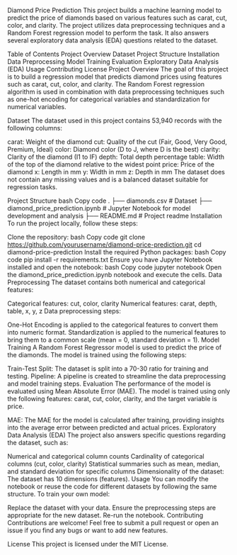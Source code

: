 Diamond Price Prediction
This project builds a machine learning model to predict the price of diamonds based on various features such as carat, cut, color, and clarity. The project utilizes data preprocessing techniques and a Random Forest regression model to perform the task. It also answers several exploratory data analysis (EDA) questions related to the dataset.

Table of Contents
Project Overview
Dataset
Project Structure
Installation
Data Preprocessing
Model Training
Evaluation
Exploratory Data Analysis (EDA)
Usage
Contributing
License
Project Overview
The goal of this project is to build a regression model that predicts diamond prices using features such as carat, cut, color, and clarity. The Random Forest regression algorithm is used in combination with data preprocessing techniques such as one-hot encoding for categorical variables and standardization for numerical variables.

Dataset
The dataset used in this project contains 53,940 records with the following columns:

carat: Weight of the diamond
cut: Quality of the cut (Fair, Good, Very Good, Premium, Ideal)
color: Diamond color (D to J, where D is the best)
clarity: Clarity of the diamond (I1 to IF)
depth: Total depth percentage
table: Width of the top of the diamond relative to the widest point
price: Price of the diamond
x: Length in mm
y: Width in mm
z: Depth in mm
The dataset does not contain any missing values and is a balanced dataset suitable for regression tasks.

Project Structure
bash
Copy code
.
├── diamonds.csv        # Dataset
├── diamond_price_prediction.ipynb  # Jupyter Notebook for model development and analysis
├── README.md           # Project readme
Installation
To run the project locally, follow these steps:

Clone the repository:
bash
Copy code
git clone https://github.com/yourusername/diamond-price-prediction.git
cd diamond-price-prediction
Install the required Python packages:
bash
Copy code
pip install -r requirements.txt
Ensure you have Jupyter Notebook installed and open the notebook:
bash
Copy code
jupyter notebook
Open the diamond_price_prediction.ipynb notebook and execute the cells.
Data Preprocessing
The dataset contains both numerical and categorical features:

Categorical features: cut, color, clarity
Numerical features: carat, depth, table, x, y, z
Data preprocessing steps:

One-Hot Encoding is applied to the categorical features to convert them into numeric format.
Standardization is applied to the numerical features to bring them to a common scale (mean = 0, standard deviation = 1).
Model Training
A Random Forest Regressor model is used to predict the price of the diamonds. The model is trained using the following steps:

Train-Test Split: The dataset is split into a 70-30 ratio for training and testing.
Pipeline: A pipeline is created to streamline the data preprocessing and model training steps.
Evaluation
The performance of the model is evaluated using Mean Absolute Error (MAE). The model is trained using only the following features: carat, cut, color, clarity, and the target variable is price.

MAE: The MAE for the model is calculated after training, providing insights into the average error between predicted and actual prices.
Exploratory Data Analysis (EDA)
The project also answers specific questions regarding the dataset, such as:

Numerical and categorical column counts
Cardinality of categorical columns (cut, color, clarity)
Statistical summaries such as mean, median, and standard deviation for specific columns
Dimensionality of the dataset: The dataset has 10 dimensions (features).
Usage
You can modify the notebook or reuse the code for different datasets by following the same structure. To train your own model:

Replace the dataset with your data.
Ensure the preprocessing steps are appropriate for the new dataset.
Re-run the notebook.
Contributing
Contributions are welcome! Feel free to submit a pull request or open an issue if you find any bugs or want to add new features.

License
This project is licensed under the MIT License.

